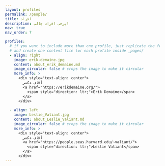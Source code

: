```yaml
---
layout: profiles
permalink: /people/
title: افراد
description: برخی افراد جالب!
nav: true
nav_order: 7

profiles:
  # if you want to include more than one profile, just replicate the following block
  # and create one content file for each profile inside _pages/
  - align: right
    image: erik-demaine.jpg
    content: about_erik_demaine.md
    image_circular: false # crops the image to make it circular
    more_info: >
      <div style="text-align: center">
        آقای دکتر
        <a href="https://erikdemaine.org/">
          <span style="direction: ltr;">Erik Demaine</span>
        </a>
      </div>
      
  - align: left
    image: Leslie_Valiant.jpg
    content: about_Leslie_Valiant.md
    image_circular: false # crops the image to make it circular
    more_info: >
      <div style="text-align: center">
        آقای دکتر
        <a href="https://people.seas.harvard.edu/~valiant/">
          <span style="direction: ltr;">Leslie Valiant</span>
        </a>
      </div>
---
```

